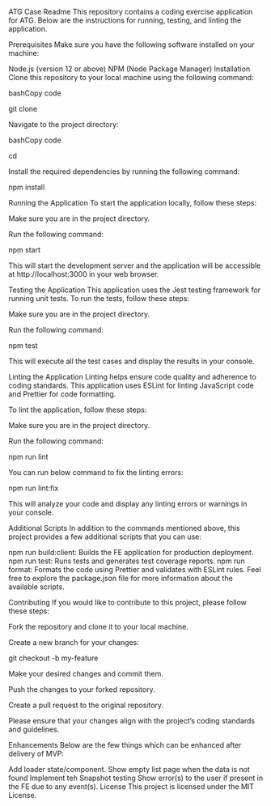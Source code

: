 ATG Case Readme
This repository contains a coding exercise application for ATG. Below are the instructions for running, testing, and linting the application.

Prerequisites
Make sure you have the following software installed on your machine:

Node.js (version 12 or above)
NPM (Node Package Manager)
Installation
Clone this repository to your local machine using the following command:

bashCopy code

git clone <repository-url>

Navigate to the project directory:

bashCopy code

cd <project-directory>

Install the required dependencies by running the following command:

npm install

Running the Application
To start the application locally, follow these steps:

Make sure you are in the project directory.

Run the following command:

npm start

This will start the development server and the application will be accessible at http://localhost:3000 in your web browser.

Testing the Application
This application uses the Jest testing framework for running unit tests. To run the tests, follow these steps:

Make sure you are in the project directory.

Run the following command:

npm test

This will execute all the test cases and display the results in your console.

Linting the Application
Linting helps ensure code quality and adherence to coding standards. This application uses ESLint for linting JavaScript code and Prettier for code formatting.

To lint the application, follow these steps:

Make sure you are in the project directory.

Run the following command:

npm run lint

You can run below command to fix the linting errors:

npm run lint:fix

This will analyze your code and display any linting errors or warnings in your console.

Additional Scripts
In addition to the commands mentioned above, this project provides a few additional scripts that you can use:

npm run build:client: Builds the FE application for production deployment.
npm run test: Runs tests and generates test coverage reports.
npm run format: Formats the code using Prettier and validates with ESLint rules.
Feel free to explore the package.json file for more information about the available scripts.

Contributing
If you would like to contribute to this project, please follow these steps:

Fork the repository and clone it to your local machine.

Create a new branch for your changes:

git checkout -b my-feature

Make your desired changes and commit them.

Push the changes to your forked repository.

Create a pull request to the original repository.

Please ensure that your changes align with the project’s coding standards and guidelines.

Enhancements
Below are the few things which can be enhanced after delivery of MVP:

Add loader state/component.
Show empty list page when the data is not found
Implement teh Snapshot testing
Show error(s) to the user if present in the FE due to any event(s).
License
This project is licensed under the MIT License.

